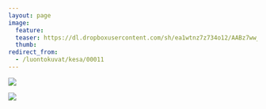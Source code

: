 ```yaml
---
layout: page
image:
  feature:
  teaser: https://dl.dropboxusercontent.com/sh/ea1wtnz7z734o12/AABz7ww_zA5xmND8KL-4w9hia/luontokuvat/kes%C3%A4/2/DSC11671-245px.jpg
  thumb:
redirect_from:
  - /luontokuvat/kesa/00011
---
```


[![](https://dl.dropboxusercontent.com/sh/ea1wtnz7z734o12/AADtoUvlBNuPBLrU3vO6IS6Ra/luontokuvat/kes%C3%A4/2/DSC11671-800px.jpg)](https://dl.dropboxusercontent.com/sh/ea1wtnz7z734o12/AADGGLODOMJejoBrewFs63S2a/luontokuvat/kes%C3%A4/2/DSC11671.jpg)

[![](https://dl.dropboxusercontent.com/sh/ea1wtnz7z734o12/AACHztzkt0TPdLrNfdP71dzha/luontokuvat/kes%C3%A4/2/DSC11678-800px.jpg)](https://dl.dropboxusercontent.com/sh/ea1wtnz7z734o12/AACAnIAe0_abu9zH2zSq752Pa/luontokuvat/kes%C3%A4/2/DSC11678.jpg)
